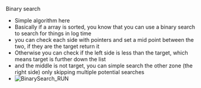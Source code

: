 Binary search
* Simple algorithm here
* Basically if a array is sorted, you know that you can use a binary search to search for things in log time
* you can check each side with pointers and set a mid point between the two, if they are the target return it
* Otherwise you can check if the left side is less than the target, which means target is further down the list
* and the middle is not target, you can simple search the other zone (the right side) only skipping multiple potential searches
* ![BinarySearch_RUN](https://github.com/EthanNgit/leetcodeSolutions/assets/105979510/7fc658bf-f1b7-4036-aabc-715bba7fa817)

